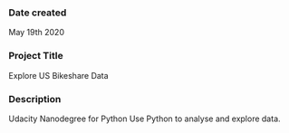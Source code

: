 ### Date created
May 19th 2020

### Project Title
Explore US Bikeshare Data

### Description
Udacity Nanodegree for Python
Use Python to analyse and explore data.
